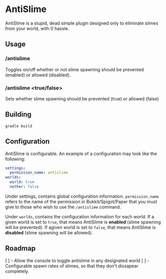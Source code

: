 # AntiSlime
AntiSlime is a stupid, dead simple plugin designed only to eliminate slimes from your world, with 0 hassle.

## Usage

### /antislime
Toggles on/off whether or not slime spawning should be prevented (enabled) or allowed (disabled).

### /antislime <true/false>
Sets whether slime spawning should be prevented (true) or allowed (false)

## Building
```shell
gradle build
```

## Configuration
AntiSlime is configurable. An example of a configuration may look like the following:

```yaml
settings:
  permission_name: antislime
worlds:
  world: true
  nether: false
```

Under settings, contains global configuration information. `permission_name` refers to the name of the permission in Bukkit/Spigot/Paper that you must give to those who wish to use the `/antislime` command.

Under `worlds`, contains the configuration information for each world. If a given world is set to `true`, that means AntiSlime is **enabled** (slime spawning will be prevented). If agiven world is set to `false`, that means AntiSlime is **disabled** (slime spawning will be allowed).

## Roadmap
[ ] - Allow the console to toggle antislime in any designated world
[ ] - Configurable spawn rates of slimes, so that they don't dissapear completely.
